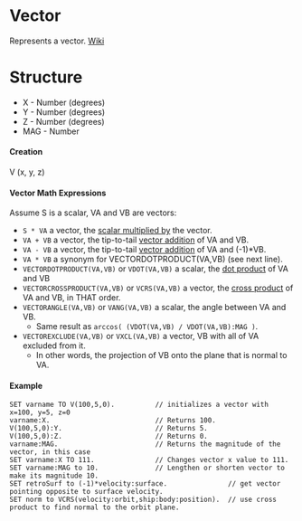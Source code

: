 # Vector

Represents a vector. [Wiki](http://en.wikipedia.org/wiki/Euclidean_vector)

Structure
=========

* X - Number (degrees)
* Y - Number (degrees)
* Z - Number (degrees)
* MAG - Number

#### Creation

V (x, y, z)

#### Vector Math Expressions

Assume S is a scalar, VA and VB are vectors:
    
* ```S * VA``` a vector, the [scalar multiplied by](http://en.wikipedia.org/wiki/Vector_addition#Scalar_multiplication) the vector.
* ```VA + VB``` a vector, the tip-to-tail [vector addition](http://en.wikipedia.org/wiki/Vector_addition#Addition_and_subtraction) of VA and VB.
* ```VA - VB``` a vector, the tip-to-tail [vector addition](http://en.wikipedia.org/wiki/Vector_addition#Addition_and_subtraction) of VA and (-1)*VB.
* ```VA * VB``` a synonym for VECTORDOTPRODUCT(VA,VB) (see next line).
* ```VECTORDOTPRODUCT(VA,VB)``` or ```VDOT(VA,VB)``` a scalar, the [dot product](http://en.wikipedia.org/wiki/Dot_product) of VA and VB
* ```VECTORCROSSPRODUCT(VA,VB)``` or ```VCRS(VA,VB)``` a vector, the [cross product](http://en.wikipedia.org/wiki/Cross_product) of VA and VB, in THAT order.
* ```VECTORANGLE(VA,VB)``` or ```VANG(VA,VB)``` a scalar, the angle between VA and VB.
  *    Same result as ```arccos( (VDOT(VA,VB) / VDOT(VA,VB):MAG )```.
* ```VECTOREXCLUDE(VA,VB)``` or ```VXCL(VA,VB)``` a vector, VB with all of VA excluded from it.
  *    In other words, the projection of VB onto the plane that is normal to VA.

#### Example
    SET varname TO V(100,5,0).          // initializes a vector with x=100, y=5, z=0
    varname:X.                          // Returns 100.
    V(100,5,0):Y.                       // Returns 5.
    V(100,5,0):Z.                       // Returns 0.
    varname:MAG.                        // Returns the magnitude of the vector, in this case
    SET varname:X TO 111.               // Changes vector x value to 111.
    SET varname:MAG to 10.              // Lengthen or shorten vector to make its magnitude 10.
    SET retroSurf to (-1)*velocity:surface.               // get vector pointing opposite to surface velocity.
    SET norm to VCRS(velocity:orbit,ship:body:position).  // use cross product to find normal to the orbit plane.
    
